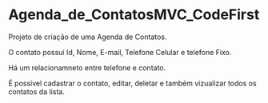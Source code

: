 # Agenda_de_ContatosMVC_CodeFirst

Projeto de criação de uma Agenda de Contatos.

O contato possuí Id, Nome, E-mail, Telefone Celular e telefone Fixo.

Há um relacionamneto entre telefone e contato.

É possível cadastrar o contato, editar, deletar e também vizualizar todos os contatos da lista.
